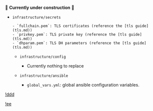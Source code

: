 
:construction: **Currently under construction** :construction:


- `infrastructure/secrets`

      - `fullchain.pem`: TLS certificates (reference the [tls guide](tls.md))
      - `privkey.pem`: TLS private key (reference the [tls guide](tls.md))
      - `dhparam.pem`: TLS DH parameters (reference the [tls guide](tls.md))

    - `infrastructure/config`

      - Currently nothing to replace
      
    - `infrastructure/ansible`

      - `global_vars.yml`: global ansible configuration variables.




[!ddd](/res/architecture_overview_wrapper.svg)

[!ee](res/architecture_overview_wrapper.svg)
